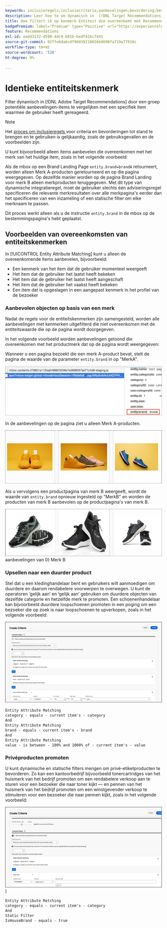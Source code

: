 ```yaml
---
keywords: inclusieregels;inclusiecriteria;aanbevelingen;bevordering;bevordering;dynamische filtering;dynamic;entiteitattributen die aanpassen
description: Leer hoe te om dynamisch in  [!DNL Target Recommendations]  te filtreren door een pool van potentiële punten met een specifiek punt te vergelijken dat de gebruiker met heeft gecommuniceerd.
title: Hoe filtert ik op kenmerk Entiteit die overeenkomt met Recommendations-activiteiten?
badgePremium: label="Premium" type="Positive" url="https://experienceleague.adobe.com/docs/target/using/introduction/intro.html?lang=en#premium newtab=true" tooltip="Kijk wat er in Target Premium is opgenomen."
feature: Recommendations
exl-id: aadd3132-d590-4dc9-b01b-bedf41bc7441
source-git-commit: 02ffe8da6cdf96039218656b9690fa719a77910c
workflow-type: tm+mt
source-wordcount: '528'
ht-degree: 0%

---
```


# Identieke entiteitskenmerk

Filter dynamisch in [!DNL Adobe Target Recommendations] door een groep potentiële aanbevelingen-items te vergelijken met een specifiek item waarmee de gebruiker heeft gereageerd.

>[!NOTE]
>
>Het [ proces om inclusieregels ](/help/main/c-recommendations/c-algorithms/use-dynamic-and-static-inclusion-rules.md) voor criteria en bevorderingen tot stand te brengen en te gebruiken is gelijkaardig, zoals de gebruiksgevallen en de voorbeelden zijn.

U kunt bijvoorbeeld alleen items aanbevelen die overeenkomen met het merk van het huidige item, zoals in het volgende voorbeeld:

Als de mbox op een Brand Landing Page `entity.brand=brandA` retourneert, worden alleen Merk A-producten geretourneerd en op die pagina weergegeven. Op dezelfde manier worden op de pagina Brand Landing voor merk B alleen merkproducten teruggegeven. Met dit type van dynamische integratieregel, moet de gebruiker slechts één adviseringsregel specificeren die relevante merkresultaten over alle merkpagina&#39;s eerder dan het specificeren van een inzameling of een statische filter om elke merknaam te passen.

Dit proces werkt alleen als u de instructie `entity.brand` in de mbox op de bestemmingspagina&#39;s hebt geplaatst.

## Voorbeelden van overeenkomsten van entiteitskenmerken

In [!UICONTROL Entity Attribute Matching] kunt u alleen de overeenkomende items aanbevelen, bijvoorbeeld:

* Een kenmerk van het item dat de gebruiker momenteel weergeeft
* Het item dat de gebruiker het laatst heeft bekeken
* Het item dat de gebruiker het laatst heeft aangeschaft
* Het item dat de gebruiker het vaakst heeft bekeken
* Een item dat is opgeslagen in een aangepast kenmerk in het profiel van de bezoeker

### Aanbevolen objecten op basis van een merk

Nadat de regels voor de entiteitskenmerken zijn samengesteld, worden alle aanbevelingen met kenmerken uitgefilterd die niet overeenkomen met de entiteitswaarde die op de pagina wordt doorgegeven.

In het volgende voorbeeld worden aanbevelingen getoond die overeenkomen met het productmerk dat op de pagina wordt weergegeven:

Wanneer u een pagina bezoekt die een merk A-product bevat, stelt de pagina de waarde van de parameter `entity.brand` in op &quot;MerkA&quot;.

![ de vraag van het Doel van het Voorbeeld ](/help/main/c-recommendations/c-algorithms/assets/example-target-call.png)

In de aanbevelingen op de pagina ziet u alleen Merk A-producten.

![ merkA aanbevelingen ](/help/main/c-recommendations/c-algorithms/assets/brandA.png)

Als u vervolgens een productpagina van merk B weergeeft, wordt de waarde van `entity.brand` opnieuw ingesteld op &quot;MerkB&quot; en worden de producten van merk B aanbevolen op de productpagina&#39;s van merk B.

![&#128279;](/help/main/c-recommendations/c-algorithms/assets/brandB.png) aanbevelingen van 0&rbrace; Merk B

### Upsellen naar een duurder product

Stel dat u een kledinghandelaar bent en gebruikers wilt aanmoedigen om duurdere en daarom rendabelere voorwerpen te overwegen. U kunt de operatoren ‘gelijk aan’ en ‘gelijk aan’ gebruiken om duurdere objecten van dezelfde categorie en hetzelfde merk te promoten. Een schoenenhandelaar kan bijvoorbeeld duurdere loopschoenen promoten in een poging om een bezoeker die op zoek is naar loopschoenen te upverkopen, zoals in het volgende voorbeeld:

![ Upselling ](/help/main/c-recommendations/c-algorithms/assets/upsell-new.png)

```
Entity Attribute Matching
category - equals - current item's - category 
And 
Entity Attribute Matching
brand - equals - current item's - brand 
And 
Entity Attribute Matching
value - is between - 100% and 1000% of - current item's - value
```

### Privéproducten promoten

U kunt dynamische en statische filters mengen om privé-etiketproducten te bevorderen. Zo kan een kantoorbedrijf bijvoorbeeld tonercartridges van het huismerk van het bedrijf promoten om een rendabelere verkoop aan te sturen voor een bezoeker die naar toner kijkt — en pennen van het huismerk van het bedrijf promoten om een winstgevender verkoop te stimuleren voor een bezoeker die naar pennen kijkt, zoals in het volgende voorbeeld:

![ Merk van het Huis ](/help/main/c-recommendations/c-algorithms/assets/housebrand-new.png)
)

```
Entity Attribute Matching
category - equals - current item's - category 
And
Static Filter
IsHouseBrand - equals - true
```
